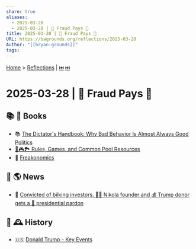 ```yaml
---
share: true
aliases:
  - 2025-03-28
  - 2025-03-28 | 🐍 Fraud Pays 💸
title: 2025-03-28 | 🐍 Fraud Pays 💸
URL: https://bagrounds.org/reflections/2025-03-28
Author: "[[bryan-grounds]]"
tags: 
---
```

[Home](../index.md) > [Reflections](./index.md) | [⏮️](./2025-03-27.md) [⏭️](./2025-03-29.md)  
# 2025-03-28 | 🐍 Fraud Pays 💸  
## 📚 📖 Books  
- 📚 [ The Dictator's Handbook: Why Bad Behavior Is Almost Always Good Politics](../books/the-dictators-handbook.md)  
- [📜🎮🏞️ Rules, Games, and Common Pool Resources](../books/rules-games-and-common-pool-resources.md)  
- 🤯 [ Freakonomics](../books/freakonomics.md)  
  
## 📰 🌎 News  
- 🚨 [ Convicted of bilking investors, 👨‍💼 Nikola founder and 💰 Trump donor gets a 🤝 presidential pardon](https://apnews.com/article/nikola-trevor-milton-fraud-trump-pardon-3fcebb0a3820cecb205656f2dc3f6764)  
  
## 📜 🕰️ History  
- 🇺🇸 [ Donald Trump - Key Events](https://millercenter.org/president/trump/key-events)  
